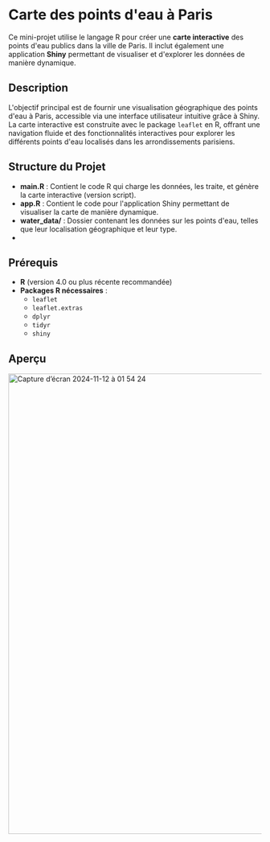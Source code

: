 # Carte des points d'eau à Paris

Ce mini-projet utilise le langage R pour créer une **carte interactive** des points d'eau publics dans la ville de Paris. Il inclut également une application **Shiny** permettant de visualiser et d'explorer les données de manière dynamique.

## Description

L'objectif principal est de fournir une visualisation géographique des points d'eau à Paris, accessible via une interface utilisateur intuitive grâce à Shiny. La carte interactive est construite avec le package `leaflet` en R, offrant une navigation fluide et des fonctionnalités interactives pour explorer les différents points d'eau localisés dans les arrondissements parisiens.

## Structure du Projet

- **main.R** : Contient le code R qui charge les données, les traite, et génère la carte interactive (version script).
- **app.R** : Contient le code pour l'application Shiny permettant de visualiser la carte de manière dynamique.
- **water_data/** : Dossier contenant les données sur les points d'eau, telles que leur localisation géographique et leur type.
- 
## Prérequis

- **R** (version 4.0 ou plus récente recommandée)
- **Packages R nécessaires** :  
  - `leaflet`  
  - `leaflet.extras`  
  - `dplyr`  
  - `tidyr`  
  - `shiny`
 
  
## Aperçu
<img width="916" alt="Capture d’écran 2024-11-12 à 01 54 24" src="https://github.com/user-attachments/assets/3afb9a4c-021d-4fb9-8c26-8c1f236049c1">
